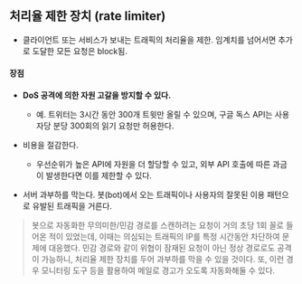 ## 처리율 제한 장치 (rate limiter)

- 클라이언트 또는 서비스가 보내는 트래픽의 처리율을 제한. 임계치를 넘어서면 추가로 도달한 모든 요청은 block됨.

#### 장점

- **DoS 공격에 의한 자원 고갈을 방지할 수 있다.**

    - 예. 트위터는 3시간 동안 300개 트윗만 올릴 수 있으며, 구글 독스 API는 사용자당 분당 300회의 읽기 요청만 허용한다.

- 비용을 절감한다.

    - 우선순위가 높은 API에 자원을 더 할당할 수 있고, 외부 API 호출에 따른 과금이 발생한다면 이를 제한할 수 있다.

- 서버 과부하를 막는다. 봇(bot)에서 오는 트래픽이나 사용자의 잘못된 이용 패턴으로 유발된 트래픽을 거른다.

> 봇으로 자동화한 무의미한/민감 경로를 스캔하려는 요청이 거의 초당 1회 꼴로 들어온 적이 있었는데, 이때는 의심되는 트래픽의 IP를 특정 시간동안 차단하여 문제에 대응했다. 민감 경로와 같이 위협이 잠재된 요청이 아닌 정상 경로로도 공격이 가능하니, 처리율 제한 장치를 두어 과부하를 막을 수 있을 것이다. 또, 이런 경우 모니터링 도구 등을 활용하여 메일로 경고가 오도록 자동화해둘 수 있다.

